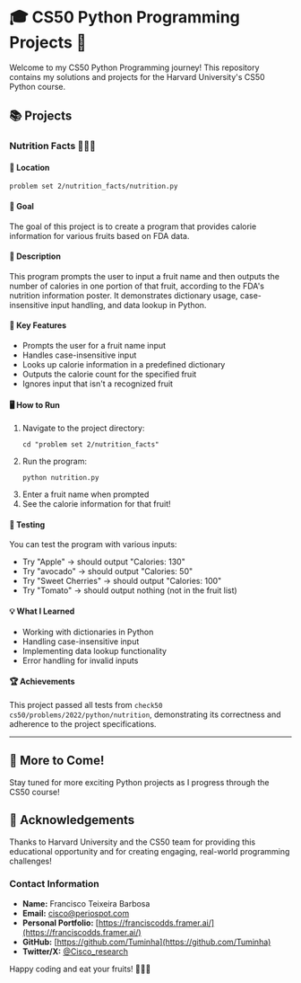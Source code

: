 # 🎓 CS50 Python Programming Projects 🐍

Welcome to my CS50 Python Programming journey! This repository contains my solutions and projects for the Harvard University's CS50 Python course.

## 📚 Projects

### Nutrition Facts 🍎🥑🍌

#### 📂 Location
`problem set 2/nutrition_facts/nutrition.py`

#### 🎯 Goal
The goal of this project is to create a program that provides calorie information for various fruits based on FDA data.

#### 📝 Description
This program prompts the user to input a fruit name and then outputs the number of calories in one portion of that fruit, according to the FDA's nutrition information poster. It demonstrates dictionary usage, case-insensitive input handling, and data lookup in Python.

#### 🔑 Key Features
- Prompts the user for a fruit name input
- Handles case-insensitive input
- Looks up calorie information in a predefined dictionary
- Outputs the calorie count for the specified fruit
- Ignores input that isn't a recognized fruit

#### 🖥️ How to Run
1. Navigate to the project directory:
   ```
   cd "problem set 2/nutrition_facts"
   ```
2. Run the program:
   ```
   python nutrition.py
   ```
3. Enter a fruit name when prompted
4. See the calorie information for that fruit!

#### 🧪 Testing
You can test the program with various inputs:
- Try "Apple" → should output "Calories: 130"
- Try "avocado" → should output "Calories: 50"
- Try "Sweet Cherries" → should output "Calories: 100"
- Try "Tomato" → should output nothing (not in the fruit list)

#### 💡 What I Learned
- Working with dictionaries in Python
- Handling case-insensitive input
- Implementing data lookup functionality
- Error handling for invalid inputs

#### 🏆 Achievements
This project passed all tests from `check50 cs50/problems/2022/python/nutrition`, demonstrating its correctness and adherence to the project specifications.

---

## 🚀 More to Come!
Stay tuned for more exciting Python projects as I progress through the CS50 course!

## 🙏 Acknowledgements
Thanks to Harvard University and the CS50 team for providing this educational opportunity and for creating engaging, real-world programming challenges!

### Contact Information

- **Name:** Francisco Teixeira Barbosa
- **Email:** cisco@periospot.com
- **Personal Portfolio:** [https://franciscodds.framer.ai/](https://franciscodds.framer.ai/)
- **GitHub:** [https://github.com/Tuminha](https://github.com/Tuminha)
- **Twitter/X:** [@Cisco_research](https://x.com/Cisco_research)

Happy coding and eat your fruits! 🍎🥝🍇
